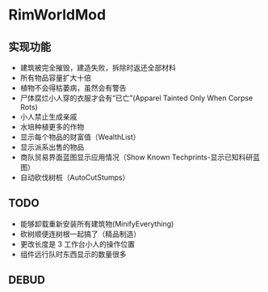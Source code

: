 # RimWorldMod

## 实现功能

- 建筑被完全摧毁，建造失败，拆除时返还全部材料
- 所有物品容量扩大十倍
- 植物不会得枯萎病，虽然会有警告
- 尸体腐烂小人穿的衣服才会有“已亡”(Apparel Tainted Only When Corpse Rots)
- 小人禁止生成亲戚
- 水培种植更多的作物
- 显示每个物品的财富值（WealthList）
- 显示派系出售的物品
- 商队贸易界面蓝图显示应用情况（Show Known Techprints-显示已知科研蓝图）
- 自动砍伐树桩（AutoCutStumps）

## TODO

- 能够卸载重新安装所有建筑物(MinifyEverything)
- 砍树顺便连树根一起搞了（精品制造）
- 更改长度是 3 工作台小人的操作位置
- 组件远行队时东西显示的数量很多

## DEBUD
